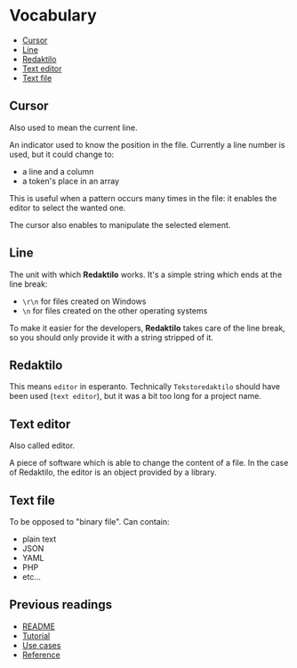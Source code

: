 # Vocabulary

* [Cursor](#cursor)
* [Line](#line)
* [Redaktilo](#redaktilo)
* [Text editor](#text-editor)
* [Text file](#text-file)

## Cursor

Also used to mean the current line.

An indicator used to know the position in the file. Currently a line number is
used, but it could change to:

* a line and a column
* a token's place in an array

This is useful when a pattern occurs many times in the file: it enables the
editor to select the wanted one.

The cursor also enables to manipulate the selected element.

## Line

The unit with which **Redaktilo** works. It's a simple string which ends at the
line break:

* `\r\n` for files created on Windows
* `\n` for files created on the other operating systems

To make it easier for the developers, **Redaktilo** takes care of the line
break, so you should only provide it with a string stripped of it.

## Redaktilo

This means `editor` in esperanto. Technically `Tekstoredaktilo` should have been
used (`text editor`), but it was a bit too long for a project name.

## Text editor

Also called editor.

A piece of software which is able to change the content of a file.
In the case of Redaktilo, the editor is an object provided by a library.

## Text file

To be opposed to "binary file". Can contain:

* plain text
* JSON
* YAML
* PHP
* etc...

## Previous readings

* [README](../README.md)
* [Tutorial](doc/01-tutorial.md)
* [Use cases](doc/02-use-cases.md)
* [Reference](doc/03-reference.md)
